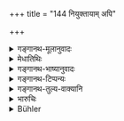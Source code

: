 +++
title = "144 नियुक्तायाम् अपि"

+++

<details><summary>गङ्गानथ-मूलानुवादः</summary>

The made child of an ‘authorised’ woman, if not begotten in the prescribed manner, is not entitled to the paternal property; as he is procreated by outcasts.—(144)
</details>

<details><summary>मेधातिथिः</summary>

**अविधानतः** शुक्लवस्त्रादिनियमत्यागो विधानाभावः । **स नार्हति रिक्थं** नासौ क्षेत्रज इत्य् अर्थः । नियमत्यागेन देवरभ्रातृजाययोः पुत्रोत्पादने प्रवर्तमानयोर् युक्तं पतितत्वम्, शास्त्रेण नियमितयोर् गमनानुजाजातात् ॥ ९.१४४ ॥
</details>

<details><summary>गङ्गानथ-भाष्यानुवादः</summary>

‘*Not in the prescribed* *manner*;’—*i.e*., not wearing the white dress and observing such details.

He is not entitled to the property; *i.e*., he shall not be treated as the ‘*Kṣetraja*’ son.

The brother-in-law ‘and the sister-in-law are both rightly regarded as ‘outcasts,’ on account of their having not obeyed the restrictions, in the begetting of the son; since what is permitted by the scriptures is only such intercourse as is done in strict accordance with the rules laid down.—(144)
</details>

<details><summary>गङ्गानथ-टिप्पन्यः</summary>

This verse is quoted in *Vivādaratnākara*, (p. 587), which explains ‘*avidhānataḥ*’ as ‘not in accordance with the method prescribed for
*Niyoga*’;—and in *Dattakamīmānsā*, (p. 29) as referring to the
*Kṣetraja* son.
</details>

<details><summary>गङ्गानथ-तुल्य-वाक्यानि</summary>

**(verses 9.143-144)  
**

See Comparative notes for [Verse 9.143].
</details>

<details><summary>भारुचिः</summary>

**नियुक्तायाम् अपि** "घृताक्तो वाग्यतः" इति वचनाद् विध्यतिक्रमजातो न रिक्थभागः स्यात् । येन पतितेन पतिताभ्यां वासाव् उत्पादितः । उभयोर् नियमश्रवणात् तद्व्यतिक्रमनिन्दैषा वेदितस्या॥ ९.१४४ ॥
</details>

<details><summary>Bühler</summary>

144	Even the male (child) of a female (duly) appointed, not begotten according to the rule (given above), is unworthy of the paternal estate; for he was procreated by an outcast.
</details>
